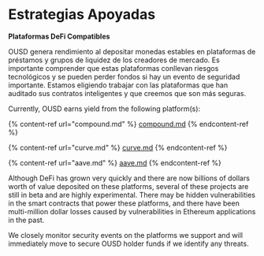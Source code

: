 # Estrategias Apoyadas

**Plataformas DeFi Compatibles**

OUSD genera rendimiento al depositar monedas estables en plataformas de préstamos y grupos de liquidez de los creadores de mercado. Es importante comprender que estas plataformas conllevan riesgos tecnológicos y se pueden perder fondos si hay un evento de seguridad importante. Estamos eligiendo trabajar con las plataformas que han auditado sus contratos inteligentes y que creemos que son más seguras.

Currently, OUSD earns yield from the following platform(s):

{% content-ref url="compound.md" %}
[compound.md](compound.md)
{% endcontent-ref %}

{% content-ref url="curve.md" %}
[curve.md](curve.md)
{% endcontent-ref %}

{% content-ref url="aave.md" %}
[aave.md](aave.md)
{% endcontent-ref %}

Although DeFi has grown very quickly and there are now billions of dollars worth of value deposited on these platforms, several of these projects are still in beta and are highly experimental. There may be hidden vulnerabilities in the smart contracts that power these platforms, and there have been multi-million dollar losses caused by vulnerabilities in Ethereum applications in the past.

We closely monitor security events on the platforms we support and will immediately move to secure OUSD holder funds if we identify any threats.
